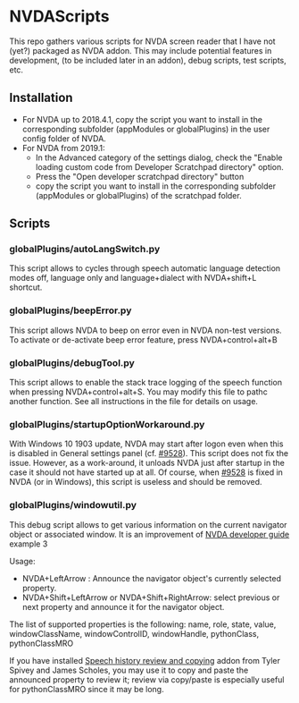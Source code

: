 # NVDAScripts

This repo gathers various scripts for NVDA screen reader that I have not (yet?) packaged as NVDA addon.
This may include potential features in development, (to be included later in an addon), debug scripts, test scripts, etc.

## Installation

* For NVDA up to 2018.4.1, copy the script you want to install in the corresponding subfolder (appModules or globalPlugins) in the user config folder of NVDA.
* For NVDA from 2019.1:
    * In the Advanced category of the settings dialog, check the "Enable loading custom code from Developer Scratchpad directory" option.
    * Press the "Open developer scratchpad directory" button
    * copy the script you want to install in the corresponding subfolder (appModules or globalPlugins) of the scratchpad folder.


## Scripts

### globalPlugins/autoLangSwitch.py

This script allows to cycles through speech automatic language detection modes off, language only and language+dialect with NVDA+shift+L shortcut.

### globalPlugins/beepError.py

This script allows NVDA to beep on error even in NVDA non-test versions.
To activate or de-activate beep error feature, press NVDA+control+alt+B

### globalPlugins/debugTool.py

This script allows to enable the stack trace logging of the speech function when pressing NVDA+control+alt+S. You may modify this file to pathc another function.
See all instructions in the file for details on usage.

### globalPlugins/startupOptionWorkaround.py

With Windows 10 1903 update, NVDA may start after logon even when this is disabled in General settings panel (cf. [#9528][1]).
This script does not fix the issue. However, as a work-around, it unloads NVDA just after startup in the case it should not have started up at all.
Of course, when [#9528][1] is fixed in NVDA (or in Windows), this script is useless and should be removed.

### globalPlugins/windowutil.py

This debug script allows to get various information on the current navigator object or associated window. It is an improvement of [NVDA developer guide][2] example 3

Usage:

* NVDA+LeftArrow : Announce the navigator object's currently selected property.
* NVDA+Shift+LeftArrow or NVDA+Shift+RightArrow: select previous or next property and announce it for the navigator object.

The list of supported properties is the following:
name, role, state, value, windowClassName, windowControlID, windowHandle, pythonClass, pythonClassMRO

If you have installed [Speech history review and copying][3]  addon from Tyler Spivey and James Scholes, you may use it to copy and paste the announced property to review it;
review via copy/paste is especially useful for pythonClassMRO since it may be long.

[1]: https://github.com/nvaccess/nvda/issues/9528

[2]: https://www.nvaccess.org/files/nvda/documentation/developerGuide.html

[3]: https://addons.nvda-project.org/addons/speech_history.en.html
